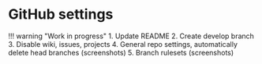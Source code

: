 # GitHub settings

!!! warning "Work in progress"
    1. Update README
    2. Create develop branch
    3. Disable wiki, issues, projects
    4. General repo settings, automatically delete head branches (screenshots)
    5. Branch rulesets (screenshots)

